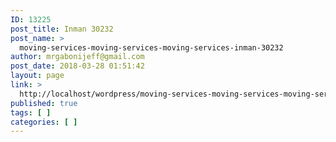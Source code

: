```yaml
---
ID: 13225
post_title: Inman 30232
post_name: >
  moving-services-moving-services-moving-services-inman-30232
author: mrgabonijeff@gmail.com
post_date: 2018-03-28 01:51:42
layout: page
link: >
  http://localhost/wordpress/moving-services-moving-services-moving-services-inman-30232/
published: true
tags: [ ]
categories: [ ]
---
```

